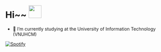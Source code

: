 # Hi~~ <img src="https://media.giphy.com/media/vFKqnCdLPNOKc/giphy.gif" width="40" height="40" />

- 🔭 I’m currently studying at the University of Information Technology (VNUHCM)

[![Spotify](https://novatorem-gold-six.vercel.app/api/spotify)](https://open.spotify.com/user/77a77ab5f8c242358ece2b415b3091e3)
